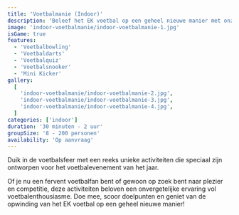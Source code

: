 ```yaml
---
title: 'Voetbalmanie (Indoor)'
description: 'Beleef het EK voetbal op een geheel nieuwe manier met onze speciaal ontwikkelde activiteit'
image: 'indoor-voetbalmanie/indoor-voetbalmanie-1.jpg'
isGame: true
features:
  - 'Voetbalbowling'
  - 'Voetbaldarts'
  - 'Voetbalquiz'
  - 'Voetbalsnooker'
  - 'Mini Kicker'
gallery:
  [
    'indoor-voetbalmanie/indoor-voetbalmanie-2.jpg',
    'indoor-voetbalmanie/indoor-voetbalmanie-3.jpg',
    'indoor-voetbalmanie/indoor-voetbalmanie-4.jpg',
  ]
categories: ['indoor']
duration: '30 minuten - 2 uur'
groupSize: '8 - 200 personen'
availability: 'Op aanvraag'
---
```


Duik in de voetbalsfeer met een reeks unieke activiteiten die speciaal zijn ontworpen voor het voetbalevenement van het jaar.

Of je nu een fervent voetbalfan bent of gewoon op zoek bent naar plezier en competitie, deze activiteiten beloven een onvergetelijke ervaring vol voetbalenthousiasme. Doe mee, scoor doelpunten en geniet van de opwinding van het EK voetbal op een geheel nieuwe manier!
